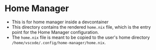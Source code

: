 # Home Manager

- This is for home manager inside a devcontainer
- This directory contains the rendered `home.nix` file, which is the entry point for the Home Manager configuration.
- The `home.nix` file is meant to be copied to the user's home directory
  `/home/vscode/.config/home-manager/home.nix`.
